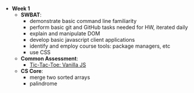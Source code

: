    * **Week 1**
       * **SWBAT**:
         * demonstrate basic command line familiarity
         * perform basic git and GitHub tasks needed for HW, iterated daily
         * explain and manipulate DOM
         * develop basic javascript client applications
         * identify and employ course tools: package managers, etc
         * use CSS
       * **Common Assessment**:
           * [Tic-Tac-Toe: Vanilla JS](https://github.com/wdi-sf-july/tictactoe_js)
       * **CS Core**:
           * merge two sorted arrays
           * palindrome
